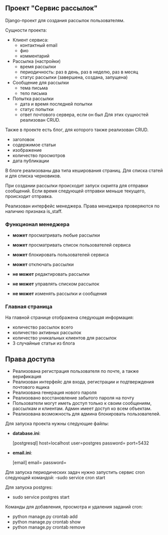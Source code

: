 ## Проект "Сервис рассылок"

Django-проект для создания рассылок пользователям.

Сущности проекта:
- Клиент сервиса:
    - контактный email
    - фио
    - комментарий
- Рассылка (настройки)
    - время рассылки
    - периодичность: раз в день, раз в неделю, раз в месяц
    - статус рассылки (завершена, создана, запущена)
- Сообщение для рассылки
    - тема письма
    - тело письма
- Попытка рассылки
    - дата и время последней попытки
    - статус попытки
    - ответ почтового сервера, если он был
Для этих сущностей реализован CRUD.

Также в проекте есть блог, для которого также реализован CRUD.

- заголовок
- содержимое статьи
- изображение
- количество просмотров
- дата публикации

В блоге реализованы два типа кеширования страниц. Для списка статей и для списка черновиков.

При создании рассылки происходит запуск скрипта для отправки сообщений. Если время следующей отправки меньше текущего, происходит отправка.

Реализован интерфейс менеджера. Права менеджера проверяются по наличию признака is_staff.
### Функционал менеджера

- **может** просматривать любые рассылки
- **может** просматривать список пользователей сервиса
- **может** блокировать пользователей сервиса
- **может** отключать рассылки

- **не может** редактировать рассылки
- **не может** управлять списком рассылок
- **не может** изменять рассылки и сообщения

### Главная страница

На главной странице отображена следующая информация:

- количество рассылок всего
- количество активных рассылок
- количество уникальных клиентов для рассылок
- 3 случайные статьи из блога

## Права доступа
- Реализована регистрация пользователя по почте, а также верификация
- Реализован интерфейс для входа, регистрации и подтверждения почтового ящика
- Реализована генерация нового пароля
- Реализовано восстановление забытого пароля на почту
- Пользователи могут иметь доступ только к своим сообщениям, рассылкам и клиентам. Админ имеет доступ ко всем объектам.
- Реализована возможность для админа блокировать пользователей.

Для запуска проекта нужны следующие файлы:
- **database.ini**:

    [postgresql]
    host=localhost
    user=postgres
    password=
    port=5432

- **email.ini**:

    [email]
    email=
    password=

Для запуска периодических задач нужно запустить сервис cron следующей командой:
-sudo service cron start

Для запуска postgres:
- sudo service postgres start

Команды для добавления, просмотра и удаления заданий cron:
  * python manage.py crontab add
  * python manage.py crontab show
  * python manage.py crontab remove
